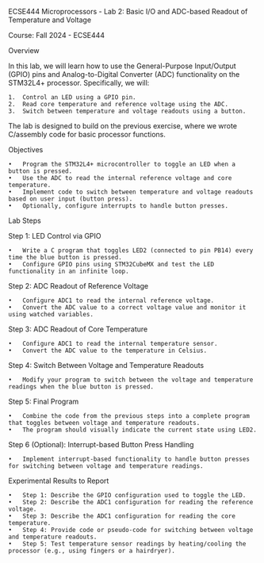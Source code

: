 ECSE444 Microprocessors - Lab 2: Basic I/O and ADC-based Readout of Temperature and Voltage

Course: Fall 2024 - ECSE444

Overview

In this lab, we will learn how to use the General-Purpose Input/Output (GPIO) pins and Analog-to-Digital Converter (ADC) functionality on the STM32L4+ processor. Specifically, we will:

	1.	Control an LED using a GPIO pin.
	2.	Read core temperature and reference voltage using the ADC.
	3.	Switch between temperature and voltage readouts using a button.

The lab is designed to build on the previous exercise, where we wrote C/assembly code for basic processor functions.

Objectives

	•	Program the STM32L4+ microcontroller to toggle an LED when a button is pressed.
	•	Use the ADC to read the internal reference voltage and core temperature.
	•	Implement code to switch between temperature and voltage readouts based on user input (button press).
	•	Optionally, configure interrupts to handle button presses.

Lab Steps

Step 1: LED Control via GPIO

	•	Write a C program that toggles LED2 (connected to pin PB14) every time the blue button is pressed.
	•	Configure GPIO pins using STM32CubeMX and test the LED functionality in an infinite loop.

Step 2: ADC Readout of Reference Voltage

	•	Configure ADC1 to read the internal reference voltage.
	•	Convert the ADC value to a correct voltage value and monitor it using watched variables.

Step 3: ADC Readout of Core Temperature

	•	Configure ADC1 to read the internal temperature sensor.
	•	Convert the ADC value to the temperature in Celsius.

Step 4: Switch Between Voltage and Temperature Readouts

	•	Modify your program to switch between the voltage and temperature readings when the blue button is pressed.

Step 5: Final Program

	•	Combine the code from the previous steps into a complete program that toggles between voltage and temperature readouts.
	•	The program should visually indicate the current state using LED2.

Step 6 (Optional): Interrupt-based Button Press Handling

	•	Implement interrupt-based functionality to handle button presses for switching between voltage and temperature readings.

Experimental Results to Report

	•	Step 1: Describe the GPIO configuration used to toggle the LED.
	•	Step 2: Describe the ADC1 configuration for reading the reference voltage.
	•	Step 3: Describe the ADC1 configuration for reading the core temperature.
	•	Step 4: Provide code or pseudo-code for switching between voltage and temperature readouts.
	•	Step 5: Test temperature sensor readings by heating/cooling the processor (e.g., using fingers or a hairdryer).

